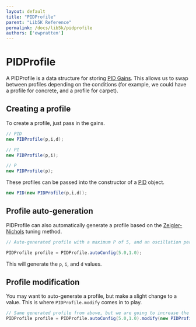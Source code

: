 ```yaml
---
layout: default
title: "PIDProfile"
parent: "Lib5K Reference"
permalink: /docs/lib5k/pidprofile
authors: ['ewpratten']
---
```


# PIDProfile
A PIDProfile is a data structure for storing [PID Gains](https://en.wikipedia.org/wiki/PID_controller#Loop_tuning). This allows us to swap between profiles depending on the conditions (for example, we could have a profile for concrete, and a profile for carpet).

## Creating a profile
To create a profile, just pass in the gains. 
```java
// PID
new PIDProfile(p,i,d);

// PI
new PIDProfile(p,i);

// P
new PIDProfile(p);
```

These profiles can be passed into the constructor of a [PID](/docs/lib5k/pid) object.
```java
new PID(new PIDProfile(p,i,d));
```

## Profile auto-generation
PIDProfile can also automatically generate a profile based on the [Zeigler-Nichols](https://en.wikipedia.org/wiki/Ziegler%E2%80%93Nichols_method) tuning method.
```java
// Auto-generated profile with a maximum P of 5, and an oscillation period of 1 second

PIDProfile profile = PIDProfile.autoConfig(5.0,1.0);
```

This will generate the `p`, `i`, and `d` values.

## Profile modification
You may want to auto-generate a profile, but make a slight change to a value. This is where `PIDProfile.modify` comes in to play.

```java
// Same generated profile from above, but we are going to increase the P gain by 1
PIDProfile profile = PIDProfile.autoConfig(5.0,1.0).modify(new PIDProfile(1,0.0,0.0));
```
